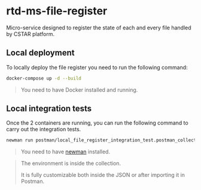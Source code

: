 # rtd-ms-file-register
Micro-service designed to register the state of each and every file handled by CSTAR platform.

## Local deployment
To locally deploy the file register you need to run the following command:
```bash
docker-compose up -d --build
```
> You need to have Docker installed and running.


## Local integration tests
Once the 2 containers are running, you can run the following command to carry out the integration tests.
```bash
newman run postman/local_file_register_integration_test.postman_collection.json
```
> You need to have [newman](https://learning.postman.com/docs/running-collections/using-newman-cli/command-line-integration-with-newman/) installed.

> The environment is inside the collection.
>
> It is fully customizable both inside the JSON or after importing it in Postman.
